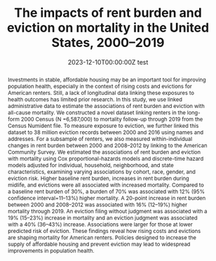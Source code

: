 ---
abstract: Investments in stable, affordable housing may be an important tool for improving population health, especially in the context of rising costs and evictions for American renters. Still, a lack of longitudinal data linking these exposures to health outcomes has limited prior research. In this study, we use linked administrative data to estimate the associations of rent burden and eviction with all-cause mortality. We constructed a novel dataset linking renters in the long-form 2000 Census (N =6,587,000) to mortality follow-up through 2019 from the Census Numident file. To measure exposure to eviction, we further linked this dataset to 38 million eviction records between 2000 and 2016 using names and addresses. For a subsample of renters, we also measured within-individual changes in rent burden between 2000 and 2008–2012 by linking to the American Community Survey. We estimated the associations of rent burden and eviction with mortality using Cox proportional-hazards models and discrete-time hazard models adjusted for individual, household, neighborhood, and state characteristics, examining varying associations by cohort, race, gender, and eviction risk. Higher baseline rent burden, increases in rent burden during midlife, and evictions were all associated with increased mortality. Compared to a baseline rent burden of 30%, a burden of 70% was associated with 12% (95% confidence interval=11–13%) higher mortality. A 20-point increase in rent burden between 2000 and 2008–2012 was associated with 16% (12–19%) higher mortality through 2019. An eviction filing without judgment was associated with a 19% (15–23%) increase in mortality and an eviction judgment was associated with a 40% (36–43%) increase. Associations were larger for those at lower predicted risk of eviction. These findings reveal how rising costs and evictions are shaping mortality for American renters. Policies designed to increase the supply of affordable housing and prevent eviction may lead to widespread improvements in population health. 
authors:
- admin
- Carl Gershenson
- Sonya Porter
- Danielle Sandler
- Matthew Desmond
date: "2023-12-10T00:00:00Z test"
doi: ""
featured: false
image:
  focal_point: ""
  preview_only: false
projects: []
publication: '*Social Science & Medicine*'
publication_short: ""
publication_types:
- "2"
publishDate: "2023-09-10T00:00:00Z"
summary: _Published in **Social Science & Medicine**._ 
tags:
title: 'The impacts of rent burden and eviction on mortality in the United States, 2000–2019'
url_code: ""
url_dataset: ""
url_pdf: "media/Graetz_2023_SSM.pdf"
url_poster: ""
url_project: ""
url_slides: ""
url_source: ""
url_video: ""
---